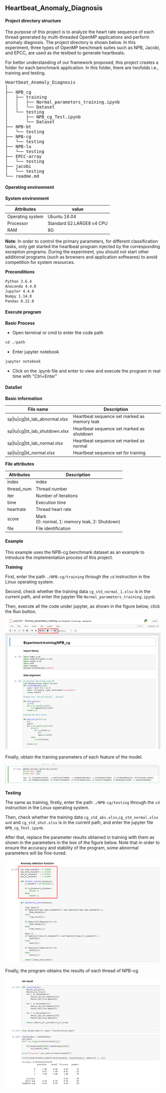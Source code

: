## Heartbeat_Anomaly_Diagnosis

#### Project directory structure

The purpose of this project is to analyze the heart rate sequence of each thread generated by multi-threaded OpenMP applications and perform anomaly diagnosis. The project directory is shown below. In this experiment, three types of OpenMP benchmark suites such as NPB, Jacobi, and EPCC, are used as the testbed to generate heartbeats. 

For better understanding of our framework proposed, this project creates a folder for each benchmark application. In this folder, there are twofolds i.e., training and testing.

<pre>
Heartbeat_Anomaly_Diagnosis
│
├── NPB_cg
│   ├── training
│   │   ├── Normal_parameters_training.ipynb
│   │   └── Dataset
│   └── testing
│       ├── NPB_cg_Test.ipynb
│       └── Dataset 
├── NPB-bt
│   └── testing
├── NPB-cg
│   └── testing
├── NPB-lu
│   └── testing
├── EPCC-array
│   └── testing
├── jacobi
│   └── testing
└── readme.md
</pre>




#### Operating environment

**System environment**

| Attributes       | value        |
| ---------------- | ------------ |
| Operating system | Ubuntu 16.04 |
|Processor|Standard S2.LARGE8 v4 CPU|
|RAM|8G|

**Note**: In order to control the primary parameters, for different classification tasks, only get started the heartbeat program injected by the corresponding exception programs. During the experiment, you should not start other additional programs (such as browsers and application softwares) to avoid competition for system resources. 

**Preconditions**

```
Python 3.6.4
Anaconda 4.4.0
Jupyter 4.4.0
Numpy 1.14.0
Pandas 0.22.0
```



#### Execute program

**Basic Process**

* Open terminal or cmd to enter the code path

```python
cd ./path
```

* Enter jupyter notebook

```python
jupyter notebook
```

* Click on the .ipynb file and enter to view and execute the program in real time with "Ctrl+Enter"



#### DataSet

**Basic information**

| File name                        | Description                                  |
| -------------------------------- | -------------------------------------------- |
| sp\|lu\|cg\|bt_lab_abnormal.xlsx | Heartbeat sequence set marked as memory leak |
| sp\|lu\|cg\|bt_lab_shutdown.xlsx | Heartbeat sequence set marked as shutdown    |
| sp\|lu\|cg\|bt_lab_normal.xlsx   | Heartbeat sequence set marked as normal      |
| sp\|lu\|cg\|bt_normal.xlsx       | Heartbeat sequence set for training          |

**File attributes**

| Attributes | Description                                         |
| ---------- | --------------------------------------------------- |
| index      | index                                               |
| thread_num | Thread number                                       |
| iter       | Number of iterations                                |
| time       | Execution time                                      |
| heartrate  | Thread heart rate                                   |
| score      | Mark <br/> (0: normal, 1: memory leak, 2: Shutdown) |
| file       | File identification                                 |



#### Example

This example uses the NPB-cg benchmark dataset as an example to introduce the implementation process of this project.

**Training**

First, enter the path ```./NPB-cg/training``` through the ```cd``` instruction in the Linux operating system. 

Second, check whether the training data ```cg_std_normal_1.xlsx``` is in the current path, and enter the jupyter file ```Normal_parameters_training.ipynb```.

Then, execute all the code under jupyter, as shown in the figure below, click the Run button.

![](./img/1.png)

Finally, obtain the training parameters of each feature of the model.

![](./img/2.png)

**Testing**

The same as training, firstly, enter the path ```./NPB-cg/testing``` through the ```cd``` instruction in the Linux operating system. 

Then, check whether the training data ```cg_std_abs.xlsx```,```cg_std_normal.xlsx and``` and ```cg_std_shut.xlsx``` is in the current path, and enter the jupyter file ```NPB_cg_Test.ipynb```.

After that, replace the parameter results obtained in training with them as shown in the parameters in the box of the figure below. Note that in order to ensure the accuracy and stability of the program, some abnormal parameters will be fine-tuned.

![](./img/3.png)

Finally, the program obtains the results of each thread of NPB-cg.

![](./img/4.png)
